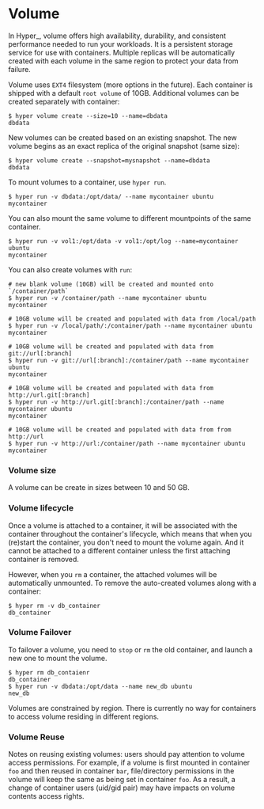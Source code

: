 # Volume

In Hyper\_, volume offers high availability, durability, and consistent performance needed to run your workloads. It is a persistent storage service for use with containers.  Multiple replicas will be automatically created with each volume in the same region to protect your data from failure. 

Volume uses `EXT4` filesystem (more options in the future). Each container is shipped with a default `root volume` of 10GB. Additional volumes can be created separately with container:

    $ hyper volume create --size=10 --name=dbdata
    dbdata

New volumes can be created based on an existing snapshot. The new volume begins as an exact replica of the original snapshot (same size):

    $ hyper volume create --snapshot=mysnapshot --name=dbdata
    dbdata

To mount volumes to a container, use `hyper run`.

    $ hyper run -v dbdata:/opt/data/ --name mycontainer ubuntu
    mycontainer

You can also mount the same volume to different mountpoints of the same container.

    $ hyper run -v vol1:/opt/data -v vol1:/opt/log --name=mycontainer ubuntu
    mycontainer

You can also create volumes with `run`:

    # new blank volume (10GB) will be created and mounted onto `/container/path`
    $ hyper run -v /container/path --name mycontainer ubuntu
    mycontainer

    # 10GB volume will be created and populated with data from /local/path
    $ hyper run -v /local/path/:/container/path --name mycontainer ubuntu
    mycontainer

    # 10GB volume will be created and populated with data from git://url[:branch]
    $ hyper run -v git://url[:branch]:/container/path --name mycontainer ubuntu
    mycontainer                                                           

    # 10GB volume will be created and populated with data from http://url.git[:branch]
    $ hyper run -v http://url.git[:branch]:/container/path --name mycontainer ubuntu
    mycontainer                                                       

    # 10GB volume will be created and populated with data from from http://url
    $ hyper run -v http://url:/container/path --name mycontainer ubuntu
    mycontainer


### Volume size

A volume can be create in sizes between 10 and 50 GB.

### Volume lifecycle

Once a volume is attached to a container, it will be associated with the container throughout the container's lifecycle, which means that when you (re)start the container, you don't need to mount the volume again. And it cannot be attached to a different container unless the first attaching container is removed.

However, when you `rm` a container, the attached volumes will be automatically unmounted. To remove the auto-created volumes along with a container:

    $ hyper rm -v db_container
    db_container

### Volume Failover

To failover a volume, you need to `stop` or `rm` the old container, and launch a new one to mount the volume.

    $ hyper rm db_contaienr
    db_container
    $ hyper run -v dbdata:/opt/data --name new_db ubuntu
    new_db

Volumes are constrained by region. There is currently no way for containers to access volume residing in different regions.

### Volume Reuse

Notes on reusing existing volumes: users should pay attention to volume access permissions. For example, if a volume is first mounted in container `foo` and then reused in container `bar`, file/directory permissions in the volume will keep the same as being set in container `foo`. As a result, a change of container users (uid/gid pair) may have impacts on volume contents access rights.
